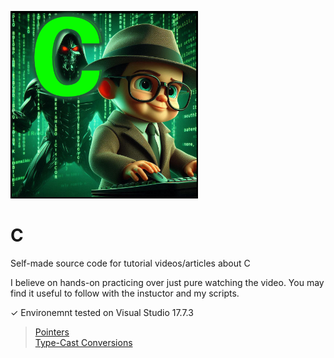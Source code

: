 <img src="/img/background.jpg" width="300" height="300"></img>
# C
Self-made source code for tutorial videos/articles about C

I believe on hands-on practicing over just pure watching the video.
You may find it useful to follow with the instuctor and my scripts.

✓ Environemnt tested on Visual Studio 17.7.3

> [Pointers](https://github.com/RemusDBD/C/blob/main/Pointers/Readme.md) <br>
> [Type-Cast Conversions](https://github.com/RemusDBD/C/blob/main/Type-Cast%20Conversions/Readme.md) <br>

